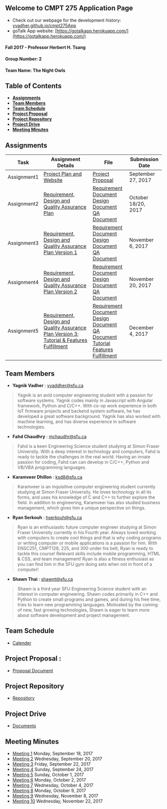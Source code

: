 ## Welcome to CMPT 275 Application Page 
- Check out our webpage for the development history: [yvadher.github.io/cmpt275App](https://yvadher.github.io/cmpt275App/)
- goTalk App website: [https://gotalkapp.herokuapp.com/](https://gotalkapp.herokuapp.com/)

#### Fall 2017 - Professor Herbert H. Tsang

#### Group Number:  2

#### Team Name:  The Night Owls

## Table of Contents

* **[Assignments](#assignments)**<br>
* **[Team Members](#team-members)**<br>
* **[Team Schedule](#team-schedule)**<br>
* **[Project Proposal](#project-proposal-)**<br>
* **[Project Repository](#project-repository)**<br>
* **[Project Drive](#project-repository)**<br>
* **[Meeting Minutes](#meeting-minutes)**<br>

## Assignments

 | Task        | Assignment Details                                                                      | File                                        | Submission Date |
 |-------------|-----------------------------------------------------------------------------------------|---------------------------------------------|-----------------|
 | Assignment1 | [Project Plan and Website](Documents/Assignment1_Instruction.pdf) | [Project Proposal](Documents/Assignment1_ProjectProposal.pdf) | September 27, 2017 |
 | Assignment2 | [Requirement, Design and Quality Assurance Plan](Documents/Assignment2_Instruction.pdf) | [Requirement Document](Documents/Assignment2_RequirmentDocument.pdf) <br> [Design Document](Documents/Assignment2_Design.pdf)<br> [QA Document](Documents/Assignment2_QA.pdf) | October 18/20, 2017 |
 | Assignment3 | [Requirement, Design and Quality Assurance Plan Version 1](Documents/Assignment3_Instruction.pdf) | [Requirement Document](Documents/Assignment3_RequirementDocument.pdf) <br> [Design Document](Documents/Assignment3_Design.pdf)<br> [QA Document](Documents/Assignment3_QA.pdf) | November 6, 2017 |
 | Assignment4 | [Requirement, Design and Quality Assurance Plan Version 2](Documents/Assignment4_Instruction.pdf) | [Requirement Document](Documents/Assignment4_RequirementDocument.pdf) <br> [Design Document](Documents/Assignment4_Design.pdf)<br> [QA Document](Documents/Assignment4_QA.pdf) | November 20, 2017 |
 | Assignment5 | [Requirement, Design and Quality Assurance Plan Version 3; Tutorial & Features Fulfillment](Documents/Assignment5_Instructions.pdf) | [Requirement Document](Documents/Assignment5_RequirementDocument.pdf) <br> [Design Document](Documents/Assignment5_Design.pdf) <br> [QA Document](Documents/Assignment5_QA.pdf) <br> [Tutorial](Documents/Assignment5_Tutorial.pdf) <br> [Features Fulfillment](Documents/Assignment5_Features_FulfillmentReq.pdf) | December 4, 2017 |
 
## Team Members

* **Yagnik Vadher** : yvaddher@sfu.ca  
> Yagnik is an avid computer engineering student with a passion for software systems. Yagnik codes mainly in Javascript with Angular framework, Python and C/C++. With co-op work experience in both IoT firmware projects and backend system software, he has developed a great software background. Yagnik has also worked with machine learning, and has diverse experience in software technologies.

* **Fahd Chaudhry** : mchaudhr@sfu.ca 
> Fahd is a keen Engineering Science student studying at Simon Fraser University. With a deep interest in technology and computers, Fahd is ready to tackle the challenges in the real world. Having an innate passion for coding, Fahd can can develop in C/C++, Python and VB/VBA programming languages. 

* **Karamveer Dhillon** : ksd8@sfu.ca 
> Karamveer is an inquisitive computer engineering student currently studying at Simon Fraser University. He loves technology in all its forms, and uses his knowledge of C and C++ to further explore the field. In addition to engineering, Karamveer has also studied business management, which gives him a unique perspective on things. 

* **Ryan Serkouh** : hserkouh@sfu.ca  
> Ryan is an enthusiastic future computer engineer studying at Simon Fraser University currently in his Fourth year. Always loved working with computers to create cool things and that is why coding programs or writing computer or mobile applications is a passion for him. With ENSC251, CMPT128, 225, and 300 under his belt, Ryan is ready to tackle this course! Relevant skills include mobile programming, HTML & CSS, and team management! Ryan is also a fitness enthusiast as you can find him in the SFU gym doing sets when not in front of a computer!

* **Shawn Thai** : shawnt@sfu.ca  
> Shawn is a third year SFU Engineering Science student with an interest in computer engineering. Shawn codes primarily in C++ and Python to create small programs and games, and during his free time, tries to learn new programming languages. Motivated by the coming of new, fast growing technologies, Shawn is eager to learn more about software development and project management.
  
## Team Schedule  
- [Calender](https://calendar.google.com/calendar/embed?src=kishorraj110%40gmail.com&ctz=America/Vancouver)

## Project Proposal : 
- [Proposal Document](https://docs.google.com/document/d/1Sjle3Uqf5rmHdhPMzWy1VnGbLSjvbW4b8QMaoAgdRVY/edit)

## Project Repository 
- [Repository](https://github.com/yvadher/cmpt275App)

## Project Drive 
- [Documents](https://drive.google.com/drive/u/1/folders/0BwsesvpyYdXJUXNBN3VfWEFCdE0?usp=sharing&pli=1)

## Meeting Minutes 
-  [Meeting 1](https://drive.google.com/open?id=0B7aK5G9fAl8ySWl3ZmxlUzRWckU) Monday, September 18, 2017
-  [Meeting 2](https://drive.google.com/open?id=0B7aK5G9fAl8yWUpvYm0wb3g5Snc) Wednesday, September 20, 2017
-  [Meeting 3](https://drive.google.com/open?id=0B7aK5G9fAl8yNmUtYnhYTXdEVlU) Friday, September 22, 2017
-  [Meeting 4](https://drive.google.com/open?id=0B7aK5G9fAl8yOEdZWUVFWXBRdnM) Sunday, September 24, 2017
-  [Meeting 5](https://drive.google.com/open?id=0BwsesvpyYdXJcEtHa216UXZXSUU) Sunday, October 1, 2017
-  [Meeting 6](https://drive.google.com/open?id=0B7aK5G9fAl8yYU9kTzlnTUt1SW8) Monday, October 2, 2017
-  [Meeting 7](https://drive.google.com/open?id=0B7aK5G9fAl8yaTJuTmtIN3kweU0) Wednesday, October 4, 2017
-  [Meeting 8](https://drive.google.com/open?id=0B7aK5G9fAl8ySVpEUzJVNGg0ZzQ) Monday, October 9, 2017
-  [Meeting 9](https://drive.google.com/open?id=1jzroicQt_E8PDQl4fb0Y8KVhrGyrf_VB) Wednesday, November 8, 2017
-  [Meeting 10](https://drive.google.com/open?id=1MrhcZwKFsYfFqTx3YGz83abzxP1Rmn29) Wednesday, November 22, 2017


